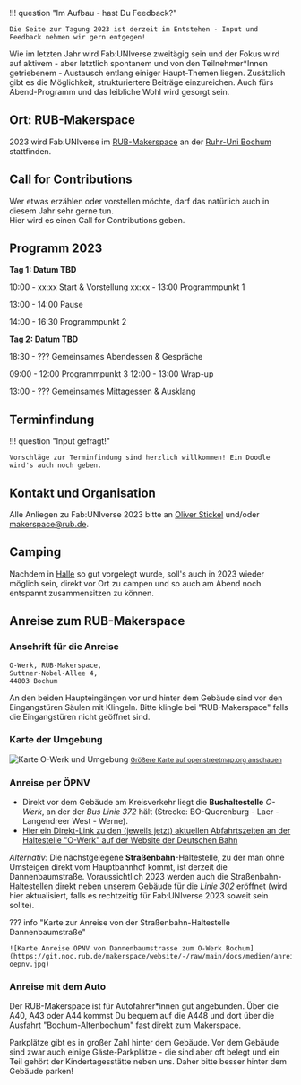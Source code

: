 
!!! question "Im Aufbau - hast Du Feedback?"
	
	Die Seite zur Tagung 2023 ist derzeit im Entstehen - Input und Feedback nehmen wir gern entgegen!

Wie im letzten Jahr wird Fab:UNIverse zweitägig sein und der Fokus wird auf aktivem - aber letztlich spontanem und von den Teilnehmer\*Innen getriebenem - Austausch entlang einiger Haupt-Themen liegen. Zusätzlich gibt es die Möglichkeit, strukturiertere Beiträge einzureichen. Auch fürs Abend-Programm und das leibliche Wohl wird gesorgt sein. 


## Ort: RUB-Makerspace

2023 wird Fab:UNIverse im [RUB-Makerspace](https://makerspace.rub.de) an der [Ruhr-Uni Bochum](www.rub.de) stattfinden.

## Call for Contributions

Wer etwas erzählen oder vorstellen möchte, darf das natürlich auch in diesem Jahr sehr gerne tun.  
Hier wird es einen Call for Contributions geben.


## Programm 2023

**Tag 1: Datum TBD**

10:00 - xx:xx	Start & Vorstellung
xx:xx - 13:00	Programmpunkt 1

13:00 - 14:00	Pause

14:00 - 16:30	Programmpunkt 2

**Tag 2: Datum TBD**

18:30 - ???		Gemeinsames Abendessen & Gespräche

09:00 - 12:00	Programmpunkt 3
12:00 - 13:00	Wrap-up

13:00 - ???		Gemeinsames Mittagessen & Ausklang

## Terminfindung

!!! question "Input gefragt!"
	
	Vorschläge zur Terminfindung sind herzlich willkommen! Ein Doodle wird's auch noch geben.


## Kontakt und Organisation

Alle Anliegen zu Fab:UNIverse 2023 bitte an [Oliver Stickel](https://einrichtungen.ruhr-uni-bochum.de/de/oliver-stickel) und/oder [makerspace@rub.de](makerspace@rub.de).


## Camping

Nachdem in [Halle](2022.md) so gut vorgelegt wurde, soll's auch in 2023 wieder möglich sein, direkt vor Ort zu campen und so auch am Abend noch entspannt zusammensitzen zu können. 

## Anreise zum RUB-Makerspace

### Anschrift für die Anreise

    O-Werk, RUB-Makerspace,   
    Suttner-Nobel-Allee 4,  
    44803 Bochum

An den beiden Haupteingängen vor und hinter dem Gebäude sind vor den Eingangstüren Säulen mit Klingeln. Bitte klingle bei "RUB-Makerspace" falls die Eingangstüren nicht geöffnet sind.

### Karte der Umgebung

![Karte O-Werk und Umgebung](https://git.noc.rub.de/makerspace/website/-/raw/main/docs/medien/anreise-makerspace.jpg)
<small><a href="https://www.openstreetmap.org/#map=19/51.46539/7.25983">Größere Karte auf openstreetmap.org anschauen</a></small>

### Anreise per ÖPNV  

- Direkt vor dem Gebäude am Kreisverkehr liegt die **Bushaltestelle** *O-Werk*, an der der *Bus Linie 372* hält (Strecke: BO-Querenburg - Laer - Langendreer West - Werne). 
- [Hier ein Direkt-Link zu den (jeweils jetzt) aktuellen Abfahrtszeiten an der Haltestelle "O-Werk" auf der Website der Deutschen Bahn](https://reiseauskunft.bahn.de/bin/bhftafel.exe/dn?ld=4329&country=DEU&protocol=https:&rt=1&input=O-Werk,%20Bochum%23375967&boardType=dep&time=actual&productsFilter=1111110001&start=yes&)

*Alternativ:* Die nächstgelegene **Straßenbahn**-Haltestelle, zu der man ohne Umsteigen direkt vom Hauptbahnhof kommt, ist derzeit die Dannenbaumstraße. Voraussichtlich 2023 werden auch die Straßenbahn-Haltestellen direkt neben unserem Gebäude für die *Linie 302* eröffnet (wird hier aktualisiert, falls es rechtzeitig für Fab:UNIverse 2023 soweit sein sollte).

??? info "Karte zur Anreise von der Straßenbahn-Haltestelle Dannenbaumstraße"

    ![Karte Anreise ÖPNV von Dannenbaumstrasse zum O-Werk Bochum](https://git.noc.rub.de/makerspace/website/-/raw/main/docs/medien/anreise-oepnv.jpg)

### Anreise mit dem Auto

Der RUB-Makerspace ist für Autofahrer\*innen gut angebunden. Über die A40, A43 oder A44 kommst Du bequem auf die A448 und dort über die Ausfahrt "Bochum-Altenbochum" fast direkt zum Makerspace. 

Parkplätze gibt es in großer Zahl hinter dem Gebäude. Vor dem Gebäude sind zwar auch einige Gäste-Parkplätze - die sind aber oft belegt und ein Teil gehört der Kindertagesstätte neben uns. Daher bitte besser hinter dem Gebäude parken!

